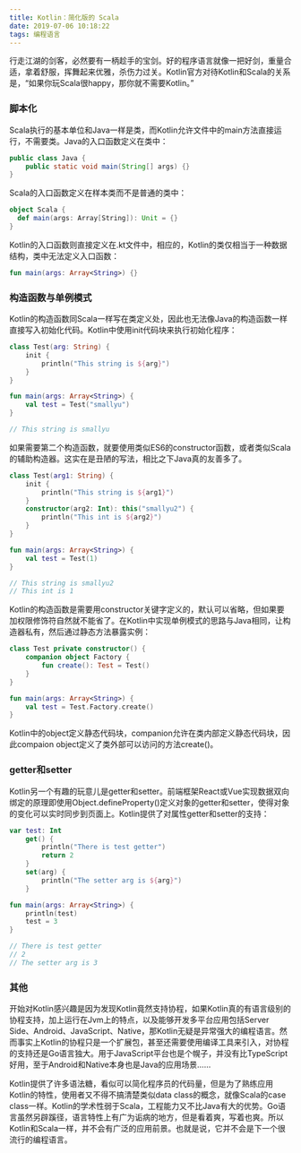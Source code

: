 ```yaml
---
title: Kotlin：简化版的 Scala
date: 2019-07-06 10:18:22
tags: 编程语言
---
```


行走江湖的剑客，必然要有一柄趁手的宝剑。好的程序语言就像一把好剑，重量合适，拿着舒服，挥舞起来优雅，杀伤力过关。Kotlin官方对待Kotlin和Scala的关系是，“如果你玩Scala很happy，那你就不需要Kotlin。”

### 脚本化

Scala执行的基本单位和Java一样是类，而Kotlin允许文件中的main方法直接运行，不需要类。Java的入口函数定义在类中：

```Java
public class Java {
    public static void main(String[] args) {}
}
```

Scala的入口函数定义在样本类而不是普通的类中：

```Scala
object Scala {
  def main(args: Array[String]): Unit = {}
}
```

Kotlin的入口函数则直接定义在.kt文件中，相应的，Kotlin的类仅相当于一种数据结构，类中无法定义入口函数：

```Kotlin
fun main(args: Array<String>) {}
```

### 构造函数与单例模式

Kotlin的构造函数同Scala一样写在类定义处，因此也无法像Java的构造函数一样直接写入初始化代码。Kotlin中使用init代码块来执行初始化程序：

```Kotlin
class Test(arg: String) {
    init {
        println("This string is ${arg}")
    }
}

fun main(args: Array<String>) {
    val test = Test("smallyu")
}

// This string is smallyu
```

如果需要第二个构造函数，就要使用类似ES6的constructor函数，或者类似Scala的辅助构造器。这实在是丑陋的写法，相比之下Java真的友善多了。

```Kotlin
class Test(arg1: String) {
    init {
        println("This string is ${arg1}")
    }
    constructor(arg2: Int): this("smallyu2") {
        println("This int is ${arg2}")
    }
}

fun main(args: Array<String>) {
    val test = Test(1)
}

// This string is smallyu2
// This int is 1
```

Kotlin的构造函数是需要用constructor关键字定义的，默认可以省略，但如果要加权限修饰符自然就不能省了。在Kotlin中实现单例模式的思路与Java相同，让构造器私有，然后通过静态方法暴露实例：

```Kotlin
class Test private constructor() {
    companion object Factory {
        fun create(): Test = Test()
    }
}

fun main(args: Array<String>) {
    val test = Test.Factory.create()
}
```

Kotlin中的object定义静态代码块，companion允许在类内部定义静态代码块，因此compaion object定义了类外部可以访问的方法create()。

### getter和setter

Kotlin另一个有趣的玩意儿是getter和setter。前端框架React或Vue实现数据双向绑定的原理即使用Object.defineProperty()定义对象的getter和setter，使得对象的变化可以实时同步到页面上。Kotlin提供了对属性getter和setter的支持：

```Kotlin
var test: Int
    get() {
        println("There is test getter")
        return 2
    }
    set(arg) {
        println("The setter arg is ${arg}")
    }

fun main(args: Array<String>) {
    println(test)
    test = 3
}

// There is test getter
// 2
// The setter arg is 3
```

### 其他

开始对Kotlin感兴趣是因为发现Kotlin竟然支持协程，如果Kotlin真的有语言级别的协程支持，加上运行在Jvm上的特点，以及能够开发多平台应用包括Server Side、Android、JavaScript、Native，那Kotlin无疑是异常强大的编程语言。然而事实上Kotlin的协程只是一个扩展包，甚至还需要使用编译工具来引入，对协程的支持还是Go语言独大。用于JavaScript平台也是个幌子，并没有比TypeScript好用，至于Android和Native本身也是Java的应用场景……

Kotlin提供了许多语法糖，看似可以简化程序员的代码量，但是为了熟练应用Kotlin的特性，使用者又不得不搞清楚类似data class的概念，就像Scala的case class一样。Kotlin的学术性弱于Scala，工程能力又不比Java有大的优势。Go语言虽然另辟蹊径，语言特性上有广为诟病的地方，但是看着爽，写着也爽。所以Kotlin和Scala一样，并不会有广泛的应用前景。也就是说，它并不会是下一个很流行的编程语言。

